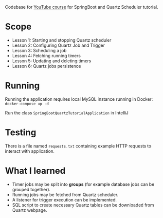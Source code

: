 Codebase for [YouTube course](https://www.youtube.com/playlist?list=PLXy8DQl3058Na9intXhpWr1x7RQrz_b9H) for SpringBoot and Quartz Scheduler tutorial.

# Scope

- Lesson 1: Starting and stopping Quartz scheduler
- Lesson 2: Configuring Quartz Job and Trigger
- Lesson 3: Scheduling a job
- Lesson 4: Fetching running timers
- Lesson 5: Updating and deleting timers
- Lesson 6: Quartz jobs persistence

# Running
Running the application requires local MySQL instance running in Docker:
`docker-compose up -d`

Run the class `SpringBootQuartzTutorialApplication` in IntelliJ

# Testing

There is a file named `requests.txt` containing example HTTP requests to interact with application.

# What I learned

- Timer jobs may be split into **groups** (for example database jobs can be grouped together).
- Running jobs may be fetched from Quartz scheduler.
- A listener for trigger execution can be implemented.
- SQL script to create necessary Quartz tables can be downloaded from Quartz webpage.

